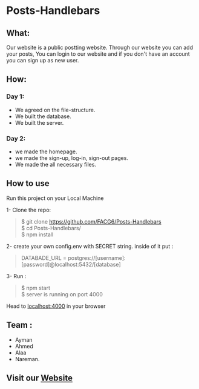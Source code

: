 # Posts-Handlebars

## What:

Our website is a public postting website. Through our website you can add your posts, You can login to our website and if you don't have an account you can sign up as new user.

## How:

### Day 1:

- We agreed on the file-structure.
- We built the database.
- We built the server.

### Day 2:

- we made the homepage.
- we made the sign-up, log-in, sign-out pages.
- We made the all necessary files.

## How to use

Run this project on your Local Machine

1- Clone the repo:

> $ git clone https://github.com/FACG6/Posts-Handlebars   
> $ cd Posts-Handlebars/  
> \$ npm install

2- create your own config.env with SECRET string.
inside of it put :

> DATABADE_URL = postgres://[username]:[password]@localhost:5432/[database]

3- Run :

> $ npm start    
> $ server is running on port 4000

Head to [localhost:4000](http://localhost:4000) in your browser

## Team :

- Ayman
- Ahmed
- Alaa
- Nareman.

## Visit our [Website](https://posts-handlebars.herokuapp.com)
